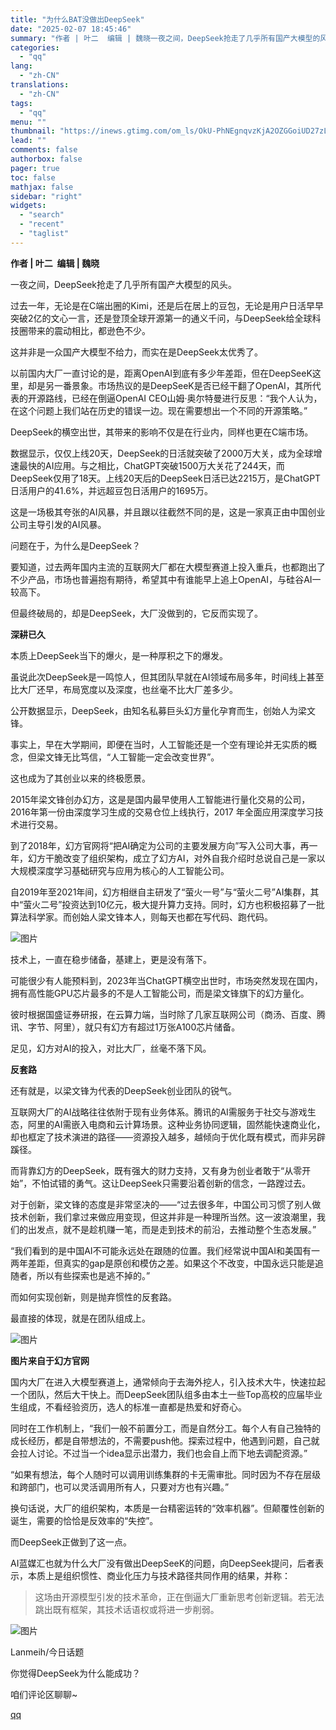```yaml
---
title: "为什么BAT没做出DeepSeek"
date: "2025-02-07 18:45:46"
summary: "作者 | 叶二  编辑 | 魏晓一夜之间，DeepSeek抢走了几乎所有国产大模型的风头。过去一年，..."
categories:
  - "qq"
lang:
  - "zh-CN"
translations:
  - "zh-CN"
tags:
  - "qq"
menu: ""
thumbnail: "https://inews.gtimg.com/om_ls/OkU-PhNEgnqvzKjA2OZGGoiUD27zLFLYtrPpDr1dzhkY8AA_640360/0"
lead: ""
comments: false
authorbox: false
pager: true
toc: false
mathjax: false
sidebar: "right"
widgets:
  - "search"
  - "recent"
  - "taglist"
---
```


**作者 | 叶二  编辑 | 魏晓**

  


一夜之间，DeepSeek抢走了几乎所有国产大模型的风头。

  


过去一年，无论是在C端出圈的Kimi，还是后在居上的豆包，无论是用户日活早早突破2亿的文心一言，还是登顶全球开源第一的通义千问，与DeepSeek给全球科技圈带来的震动相比，都逊色不少。

  


这并非是一众国产大模型不给力，而实在是DeepSeek太优秀了。

  


以前国内大厂一直讨论的是，距离OpenAI到底有多少年差距，但在DeepSeeK这里，却是另一番景象。市场热议的是DeepSeeK是否已经干翻了OpenAI，其所代表的开源路线，已经在倒逼OpenAI CEO山姆·奥尔特曼进行反思：“我个人认为，在这个问题上我们站在历史的错误一边。现在需要想出一个不同的开源策略。”

  


DeepSeek的横空出世，其带来的影响不仅是在行业内，同样也更在C端市场。

  


数据显示，仅仅上线20天，DeepSeek的日活就突破了2000万大关，成为全球增速最快的AI应用。与之相比，ChatGPT突破1500万大关花了244天，而DeepSeek仅用了18天。上线20天后的DeepSeek日活已达2215万，是ChatGPT日活用户的41.6%，并远超豆包日活用户的1695万。

  


这是一场极其夸张的AI风暴，并且跟以往截然不同的是，这是一家真正由中国创业公司主导引发的AI风暴。

  


问题在于，为什么是DeepSeek？

  


要知道，过去两年国内主流的互联网大厂都在大模型赛道上投入重兵，也都跑出了不少产品，市场也普遍抱有期待，希望其中有谁能早上追上OpenAI，与硅谷AI一较高下。

  


但最终破局的，却是DeepSeek，大厂没做到的，它反而实现了。

  


  


**深耕已久**

  


  


本质上DeepSeek当下的爆火，是一种厚积之下的爆发。

  


虽说此次DeepSeek是一鸣惊人，但其团队早就在AI领域布局多年，时间线上甚至比大厂还早，布局宽度以及深度，也丝毫不比大厂差多少。

  


公开数据显示，DeepSeek，由知名私募巨头幻方量化孕育而生，创始人为梁文锋。

  


事实上，早在大学期间，即便在当时，人工智能还是一个空有理论并无实质的概念，但梁文锋无比笃信，“人工智能一定会改变世界”。

  


这也成为了其创业以来的终极愿景。

  


2015年梁文锋创办幻方，这是是国内最早使用人工智能进行量化交易的公司，2016年第一份由深度学习生成的交易仓位上线执行，2017 年全面应用深度学习技术进行交易。

  


到了2018年，幻方官网将“把AI确定为公司的主要发展方向”写入公司大事，再一年，幻方干脆改变了组织架构，成立了幻方AI，对外自我介绍时总说自己是一家以大规模深度学习基础研究与应用为核心的人工智能公司。

  


自2019年至2021年间，幻方相继自主研发了“萤火一号”与“萤火二号”AI集群，其中“萤火二号”投资达到10亿元，极大提升算力支持。同时，幻方也积极招募了一批算法科学家。而创始人梁文锋本人，则每天也都在写代码、跑代码。

  


![图片](https://inews.gtimg.com/om_bt/O9N5v9GtpeD3INGFYiGG22Bln8_rfYeSaDlPhqYXUqGNgAA/641)

  


技术上，一直在稳步储备，基建上，更是没有落下。

  


可能很少有人能预料到，2023年当ChatGPT横空出世时，市场突然发现在国内，拥有高性能GPU芯片最多的不是人工智能公司，而是梁文锋旗下的幻方量化。

  


彼时根据国盛证券研报，在云算力端，当时除了几家互联网公司（商汤、百度、腾讯、字节、阿里），就只有幻方有超过1万张A100芯片储备。

  


足见，幻方对AI的投入，对比大厂，丝毫不落下风。

  


  


**反套路**

  


  


还有就是，以梁文锋为代表的DeepSeek创业团队的锐气。

  


互联网大厂的AI战略往往依附于现有业务体系。腾讯的AI需服务于社交与游戏生态，阿里的AI需嵌入电商和云计算场景。这种业务协同逻辑，固然能快速商业化，却也框定了技术演进的路径——资源投入越多，越倾向于优化既有模式，而非另辟蹊径。

  


而背靠幻方的DeepSeek，既有强大的财力支持，又有身为创业者敢于“从零开始”，不怕试错的勇气。这让DeepSeek只需要沿着创新的信念，一路蹚过去。

  


对于创新，梁文锋的态度是非常坚决的——“过去很多年，中国公司习惯了别人做技术创新，我们拿过来做应用变现，但这并非是一种理所当然。这一波浪潮里，我们的出发点，就不是趁机赚一笔，而是走到技术的前沿，去推动整个生态发展。”

  


“我们看到的是中国AI不可能永远处在跟随的位置。我们经常说中国AI和美国有一两年差距，但真实的gap是原创和模仿之差。如果这个不改变，中国永远只能是追随者，所以有些探索也是逃不掉的。”

  


而如何实现创新，则是抛弃惯性的反套路。

  


最直接的体现，就是在团队组成上。

  


![图片](https://inews.gtimg.com/om_bt/OEc_bVixITpZ-sA5iJ0tUuz92ANCoLJhhhcFn4_J-Bq7wAA/641)

**图片来自于幻方官网**  


  


国内大厂在进入大模型赛道上，通常倾向于去海外挖人，引入技术大牛，快速拉起一个团队，然后大干快上。而DeepSeek团队组多由本土一些Top高校的应届毕业生组成，不看经验资历，选人的标准一直都是热爱和好奇心。

  


同时在工作机制上，“我们一般不前置分工，而是自然分工。每个人有自己独特的成长经历，都是自带想法的，不需要push他。探索过程中，他遇到问题，自己就会拉人讨论。不过当一个idea显示出潜力，我们也会自上而下地去调配资源。”

  


“如果有想法，每个人随时可以调用训练集群的卡无需审批。同时因为不存在层级和跨部门，也可以灵活调用所有人，只要对方也有兴趣。”

  


换句话说，大厂的组织架构，本质是一台精密运转的“效率机器”。但颠覆性创新的诞生，需要的恰恰是反效率的“失控”。

  


而DeepSeek正做到了这一点。

  


AI蓝媒汇也就为什么大厂没有做出DeepSeeK的问题，向DeepSeek提问，后者表示，本质上是组织惯性、商业化压力与技术路径共同作用的结果，并称：

  


> 这场由开源模型引发的技术革命，正在倒逼大厂重新思考创新逻辑。若无法跳出既有框架，其技术话语权或将进一步削弱。

  


![图片](https://inews.gtimg.com/om_bt/OTW9nKKslEVB0fFUEiAn_i3PreC4ZENM8EXhVblH361JgAA/641)

  


Lanmeih/今日话题

你觉得DeepSeek为什么能成功？

咱们评论区聊聊~

[qq](https://new.qq.com/rain/a/20250207A07Q7600)
